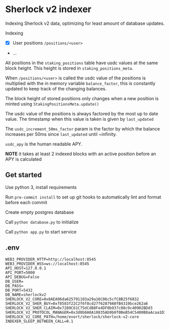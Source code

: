 # Sherlock v2 indexer

Indexing Sherlock v2 data, optimizing for least amount of database updates.

Indexing
- [X] User positions `/positions/<user>`
- ...

All positions in the `staking_positions` table have usdc values at the same block height.
This height is stored in `staking_positions_meta`.

When `/positions/<user>` is called the usdc value of the positions is multiplied with the in memory variable `balance_factor`, this is constantly updated to keep track of the changing balances.

The block height of stored positions only changes when a new position is minted using `StakingPositionsMeta.update()`

The usdc value of the positions is always factored by the most up to date value. The timestamp when this value is taken is given by `last_updated`

The `usdc_increment_50ms_factor` param is the factor by which the balance increases per 50ms since `last_updated` until ~infinity.

`usdc_apy` is the human readable APY.

**NOTE** it takes at least 2 indexed blocks with an active position before an APY is calculated

## Get started
Use python 3, install requirements

Run `pre-commit install` to set up git hooks to automatically lint and format before each commit

Create empty postgres database

Call `python database.py` to initialize

Call `python app.py` to start service

## .env

```
WEB3_PROVIDER_HTTP=http://localhost:8545
WEB3_PROVIDER_WSS=ws://localhost:8545
API_HOST=127.0.0.1
API_PORT=5000
API_DEBUG=False
DB_USER=
DB_PASS=
DB_PORT=5432
DB_NAME=sherlockv2
SHERLOCK_V2_CORE=0x8AEA96da625791103a29a16C06c5cfC8B25f6832
SHERLOCK_V2_SHER_BUY=0xf8583f22C2f6f8cd27f62879A0fB4319bce262a6
SHERLOCK_V2_SHER_CLAIM=0x7289C61C75dCdB8Fe4DF0b937c08c9c40902BDd3
SHERLOCK_V2_PROTOCOL_MANAGER=0x3d0b8A0A10835Ab9b0f0BeB54C5400B8aAcaa1D3
SHERLOCK_V2_CORE_PATH=/home/evert/sherlock/sherlock-v2-core
INDEXER_SLEEP_BETWEEN_CALL=0.1
```
